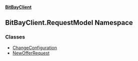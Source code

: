 #### [BitBayClient](./index.md 'index')
## BitBayClient.RequestModel Namespace
### Classes
- [ChangeConfiguration](./BitBayClient-RequestModel-ChangeConfiguration.md 'BitBayClient.RequestModel.ChangeConfiguration')
- [NewOfferRequest](./BitBayClient-RequestModel-NewOfferRequest.md 'BitBayClient.RequestModel.NewOfferRequest')
